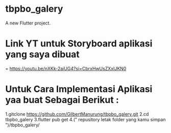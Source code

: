 # tbpbo_galery

A new Flutter project.


# Link YT untuk Storyboard aplikasi yang saya dibuat 

= https://youtu.be/nXKk-2aiUG4?si=CbrxHwUsZXxIJKN0

# Untuk Cara Implementasi Aplikasi yaa buat Sebagai Berikut : 
1.gitclone https://github.com/GilbertManurung/tbpbo_galery.git
2.cd tbpbo_galery
3.flutter pub get 
4.(" repusitory letak folder yang kamu simpan ")/tbpbo_galery/
